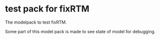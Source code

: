 # test pack for fixRTM

The modelpack to test fixRTM.

Some part of this model pack is made to see state of model for debugging.
